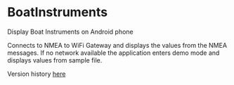 # BoatInstruments
Display Boat Instruments on Android phone

Connects to NMEA to WiFi Gateway and displays the values from the NMEA messages. 
If no network available the application enters demo mode and displays values from sample file.

Version history [here](Version.History.txt)
